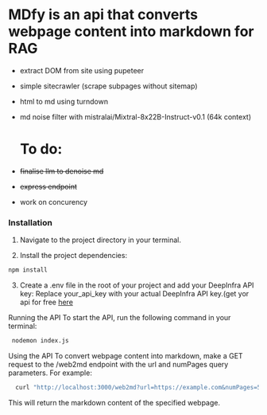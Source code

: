# MDfy is an api  that converts webpage content into markdown for  RAG
- extract DOM from site using pupeteer
- simple sitecrawler (scrape subpages without sitemap)
- html to md using  turndown
- md  noise filter with mistralai/Mixtral-8x22B-Instruct-v0.1 (64k context)


  # To do:
- ~~finalise llm to denoise md~~
- ~~express endpoint~~ 
- work on concurency

### Installation

1. Navigate to the project directory in your terminal.

2. Install the project dependencies:

```bash
npm install
```

3. Create a .env file in the root of your project and add your DeepInfra API key:
Replace your_api_key with your actual DeepInfra API key.(get yor api for free [here](https://deepinfra.com/)

  Running the API
  To start the API, run the following command in your terminal:

 ````bash
  nodemon index.js
  ````
Using the API
To convert webpage content into markdown, make a GET request to the /web2md endpoint with the url and numPages query parameters. For example:

````bash
  curl "http://localhost:3000/web2md?url=https://example.com&numPages=5"
````
This will return the markdown content of the specified webpage.

